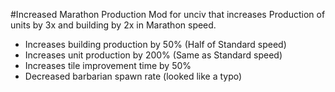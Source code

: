 #Increased Marathon Production
Mod for unciv that increases Production of units by 3x and building by 2x in Marathon speed.

- Increases building production by 50% (Half of Standard speed)
- Increases unit production by 200% (Same as Standard speed)
- Increases tile improvement time by 50%
- Decreased barbarian spawn rate (looked like a typo)
